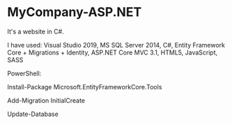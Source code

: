 # MyCompany-ASP.NET
It's a website in C#. 

I have used:
Visual Studio 2019,
MS SQL Server 2014,
C#, 
Entity Framework Core + Migrations + Identity,
ASP.NET Core MVC 3.1,
HTML5,
JavaScript,
SASS 


PowerShell:

Install-Package Microsoft.EntityFrameworkCore.Tools

Add-Migration InitialCreate

Update-Database
